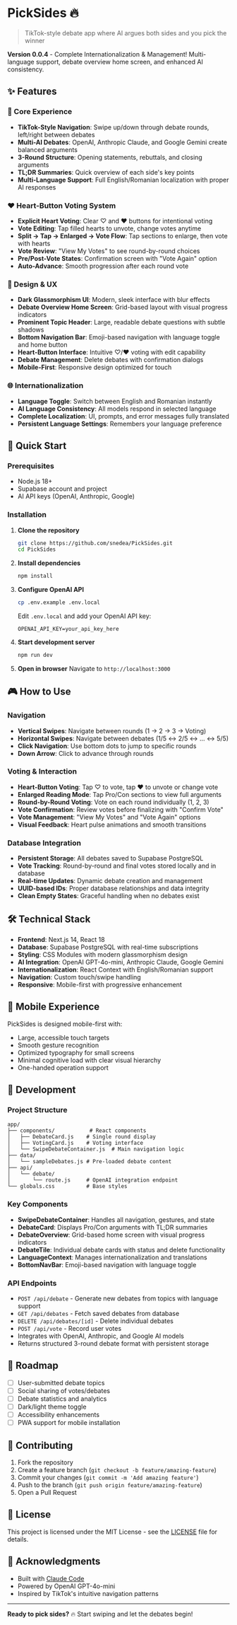 # PickSides 🔥

> TikTok-style debate app where AI argues both sides and you pick the winner

**Version 0.0.4** - Complete Internationalization & Management! Multi-language support, debate overview home screen, and enhanced AI consistency.

## ✨ Features

### 🎯 Core Experience
- **TikTok-Style Navigation**: Swipe up/down through debate rounds, left/right between debates
- **Multi-AI Debates**: OpenAI, Anthropic Claude, and Google Gemini create balanced arguments
- **3-Round Structure**: Opening statements, rebuttals, and closing arguments
- **TL;DR Summaries**: Quick overview of each side's key points
- **Multi-Language Support**: Full English/Romanian localization with proper AI responses

### ❤️ Heart-Button Voting System
- **Explicit Heart Voting**: Clear ♡ and ❤️ buttons for intentional voting
- **Vote Editing**: Tap filled hearts to unvote, change votes anytime
- **Split → Tap → Enlarged → Vote Flow**: Tap sections to enlarge, then vote with hearts
- **Vote Review**: "View My Votes" to see round-by-round choices
- **Pre/Post-Vote States**: Confirmation screen with "Vote Again" option
- **Auto-Advance**: Smooth progression after each round vote

### 🎨 Design & UX  
- **Dark Glassmorphism UI**: Modern, sleek interface with blur effects
- **Debate Overview Home Screen**: Grid-based layout with visual progress indicators
- **Prominent Topic Header**: Large, readable debate questions with subtle shadows
- **Bottom Navigation Bar**: Emoji-based navigation with language toggle and home button
- **Heart-Button Interface**: Intuitive ♡/❤️ voting with edit capability
- **Debate Management**: Delete debates with confirmation dialogs
- **Mobile-First**: Responsive design optimized for touch

### 🌐 Internationalization
- **Language Toggle**: Switch between English and Romanian instantly
- **AI Language Consistency**: All models respond in selected language
- **Complete Localization**: UI, prompts, and error messages fully translated
- **Persistent Language Settings**: Remembers your language preference

## 🚀 Quick Start

### Prerequisites
- Node.js 18+
- Supabase account and project
- AI API keys (OpenAI, Anthropic, Google)

### Installation

1. **Clone the repository**
   ```bash
   git clone https://github.com/snedea/PickSides.git
   cd PickSides
   ```

2. **Install dependencies**
   ```bash
   npm install
   ```

3. **Configure OpenAI API**
   ```bash
   cp .env.example .env.local
   ```
   Edit `.env.local` and add your OpenAI API key:
   ```
   OPENAI_API_KEY=your_api_key_here
   ```

4. **Start development server**
   ```bash
   npm run dev
   ```

5. **Open in browser**
   Navigate to `http://localhost:3000`

## 🎮 How to Use

### Navigation
- **Vertical Swipes**: Navigate between rounds (1 → 2 → 3 → Voting)
- **Horizontal Swipes**: Navigate between debates (1/5 ↔ 2/5 ↔ ... ↔ 5/5)
- **Click Navigation**: Use bottom dots to jump to specific rounds
- **Down Arrow**: Click to advance through rounds

### Voting & Interaction
- **Heart-Button Voting**: Tap ♡ to vote, tap ❤️ to unvote or change vote
- **Enlarged Reading Mode**: Tap Pro/Con sections to view full arguments
- **Round-by-Round Voting**: Vote on each round individually (1, 2, 3)
- **Vote Confirmation**: Review votes before finalizing with "Confirm Vote"
- **Vote Management**: "View My Votes" and "Vote Again" options
- **Visual Feedback**: Heart pulse animations and smooth transitions

### Database Integration
- **Persistent Storage**: All debates saved to Supabase PostgreSQL
- **Vote Tracking**: Round-by-round and final votes stored locally and in database
- **Real-time Updates**: Dynamic debate creation and management
- **UUID-based IDs**: Proper database relationships and data integrity
- **Clean Empty States**: Graceful handling when no debates exist

## 🛠 Technical Stack

- **Frontend**: Next.js 14, React 18
- **Database**: Supabase PostgreSQL with real-time subscriptions
- **Styling**: CSS Modules with modern glassmorphism design
- **AI Integration**: OpenAI GPT-4o-mini, Anthropic Claude, Google Gemini
- **Internationalization**: React Context with English/Romanian support
- **Navigation**: Custom touch/swipe handling
- **Responsive**: Mobile-first with progressive enhancement

## 📱 Mobile Experience

PickSides is designed mobile-first with:
- Large, accessible touch targets
- Smooth gesture recognition
- Optimized typography for small screens
- Minimal cognitive load with clear visual hierarchy
- One-handed operation support

## 🔧 Development

### Project Structure
```
app/
├── components/           # React components
│   ├── DebateCard.js    # Single round display
│   ├── VotingCard.js    # Voting interface
│   └── SwipeDebateContainer.js  # Main navigation logic
├── data/
│   └── sampleDebates.js # Pre-loaded debate content
├── api/
│   └── debate/
│       └── route.js     # OpenAI integration endpoint
└── globals.css          # Base styles
```

### Key Components
- **SwipeDebateContainer**: Handles all navigation, gestures, and state
- **DebateCard**: Displays Pro/Con arguments with TL;DR summaries  
- **DebateOverview**: Grid-based home screen with visual progress indicators
- **DebateTile**: Individual debate cards with status and delete functionality
- **LanguageContext**: Manages internationalization and translations
- **BottomNavBar**: Emoji-based navigation with language toggle

### API Endpoints
- `POST /api/debate` - Generate new debates from topics with language support
- `GET /api/debates` - Fetch saved debates from database
- `DELETE /api/debates/[id]` - Delete individual debates
- `POST /api/vote` - Record user votes
- Integrates with OpenAI, Anthropic, and Google AI models
- Returns structured 3-round debate format with persistent storage

## 🎯 Roadmap

- [ ] User-submitted debate topics
- [ ] Social sharing of votes/debates
- [ ] Debate statistics and analytics
- [ ] Dark/light theme toggle
- [ ] Accessibility enhancements
- [ ] PWA support for mobile installation

## 🤝 Contributing

1. Fork the repository
2. Create a feature branch (`git checkout -b feature/amazing-feature`)
3. Commit your changes (`git commit -m 'Add amazing feature'`)
4. Push to the branch (`git push origin feature/amazing-feature`)
5. Open a Pull Request

## 📄 License

This project is licensed under the MIT License - see the [LICENSE](LICENSE) file for details.

## 🙏 Acknowledgments

- Built with [Claude Code](https://claude.ai/code)
- Powered by OpenAI GPT-4o-mini
- Inspired by TikTok's intuitive navigation patterns

---

**Ready to pick sides?** 🔥 Start swiping and let the debates begin!